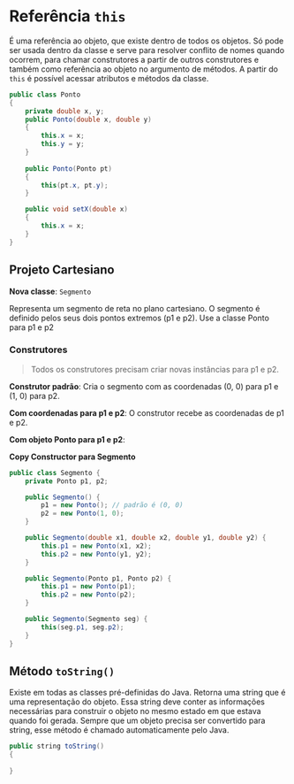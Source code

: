 # Referência `this`

É uma referência ao objeto, que existe dentro de todos os objetos. Só pode ser usada dentro da classe e serve para resolver conflito de nomes quando ocorrem, para chamar construtores a partir de outros construtores e também como referência ao objeto no argumento de métodos.
A partir do `this` é possível acessar atributos e métodos da classe.

```java
public class Ponto
{
	private double x, y;
	public Ponto(double x, double y)
	{
		this.x = x;
		this.y = y;
	}
	
	public Ponto(Ponto pt)
	{
		this(pt.x, pt.y);
	}

	public void setX(double x)
	{
		this.x = x;
	}
}
```

## Projeto Cartesiano

**Nova classe**: `Segmento`

Representa um segmento de reta no plano cartesiano. O segmento é definido pelos seus dois pontos extremos (p1 e p2). Use a classe Ponto para p1 e p2

### Construtores

> Todos os construtores precisam criar novas instâncias para p1 e p2.

**Construtor padrão**:
Cria o segmento com as coordenadas (0, 0) para p1 e (1, 0) para p2.

**Com coordenadas para p1 e p2**:
O construtor recebe as coordenadas de p1 e p2.

**Com objeto Ponto para p1 e p2**:

**Copy Constructor para Segmento**

```java
public class Segmento {
    private Ponto p1, p2;

    public Segmento() {
        p1 = new Ponto(); // padrão é (0, 0)
        p2 = new Ponto(1, 0);
    }

    public Segmento(double x1, double x2, double y1, double y2) {
        this.p1 = new Ponto(x1, x2);
        this.p2 = new Ponto(y1, y2);
    }

    public Segmento(Ponto p1, Ponto p2) {
        this.p1 = new Ponto(p1);
        this.p2 = new Ponto(p2);
    }

    public Segmento(Segmento seg) {
        this(seg.p1, seg.p2);
    }
}
```

## Método `toString()`
Existe em todas as classes pré-definidas do Java. Retorna uma string que é uma representação do objeto. Essa string deve conter as informações necessárias para construir o objeto no mesmo estado em que estava quando foi gerada.
Sempre que um objeto precisa ser convertido para string, esse método é chamado automaticamente pelo Java.

```java
public string toString()
{
	
}
```
<!--stackedit_data:
eyJoaXN0b3J5IjpbMTY2MTI4NDY1MiwxNDE5NDM0NTE0LC0xMz
Y2Nzg0NTU1LC0xOTc4MTM0NTY2LDE0MjYyNDExMzNdfQ==
-->